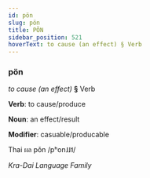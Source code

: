 ```yaml
---
id: pön
slug: pön
title: PÖN
sidebar_position: 521
hoverText: to cause (an effect) § Verb
---
```


### pön

*to cause (an effect)* **§** Verb

**Verb**: to cause/produce

**Noun**: an effect/result

**Modifier**: casuable/producable

Thai ผล pǒn /pʰon˩˩˦/

*Kra-Dai Language Family*